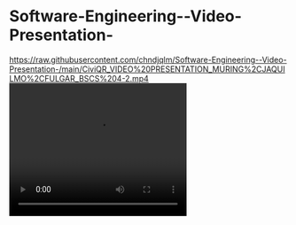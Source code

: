# Software-Engineering--Video-Presentation-
‎‎https://raw.githubusercontent.com/chndjqlm/Software-Engineering--Video-Presentation-/main/CiviQR_VIDEO%20PRESENTATION_MURING%2CJAQUILMO%2CFULGAR_BSCS%204-2.mp4
<video width="320" height="240" controls>
  <source src="https://raw.githubusercontent.com/chndjqlm/Software-Engineering--Video-Presentation-/main/CiviQR_VIDEO%20PRESENTATION_MURING%2CJAQUILMO%2CFULGAR_BSCS%204-2.mp4" type="video/mp4">
Your browser does not support the video tag.
</video>
